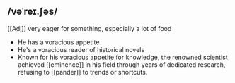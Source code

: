 ## /vəˈreɪ.ʃəs/
[[Adj]]
very eager for something, especially a lot of food

- He has a voracious appetite
- He's a voracious reader of historical novels
- Known for his voracious appetite for knowledge, the renowned scientist achieved [[eminence]] in his field through years of dedicated research, refusing to [[pander]] to trends or shortcuts.